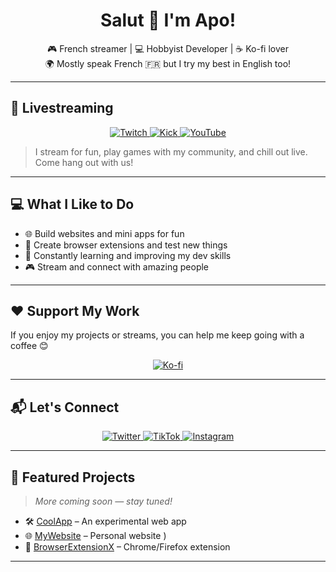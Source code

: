 <h1 align="center">Salut 👋 I'm Apo!</h1>

<p align="center">
🎮 French streamer | 💻 Hobbyist Developer | ☕ Ko-fi lover  
<br>
🌍 Mostly speak French 🇫🇷 but I try my best in English too!
</p>

---

## 🎥 Livestreaming

<p align="center">
  <a href="https://www.twitch.tv/tryh_apo">
    <img src="https://img.shields.io/badge/Twitch-9146FF?style=for-the-badge&logo=twitch&logoColor=white" alt="Twitch">
  </a>
  <a href="https://kick.com/tryh-apo">
    <img src="https://img.shields.io/badge/Kick-53FC18?style=for-the-badge&logo=kick&logoColor=white" alt="Kick">
  </a>
  <a href="https://www.youtube.com/@tryhapo">
    <img src="https://img.shields.io/badge/YouTube-FF0000?style=for-the-badge&logo=youtube&logoColor=white" alt="YouTube">
  </a>
</p>

> I stream for fun, play games with my community, and chill out live. Come hang out with us!

---

## 💻 What I Like to Do

- 🌐 Build websites and mini apps for fun  
- 🧩 Create browser extensions and test new things  
- 🧠 Constantly learning and improving my dev skills  
- 🎮 Stream and connect with amazing people

---

## ❤️ Support My Work

If you enjoy my projects or streams, you can help me keep going with a coffee 😊

<p align="center">
  <a href="https://ko-fi.com/apo__">
    <img src="https://img.shields.io/badge/Buy%20Me%20a%20Coffee-%23FF5E5B?style=for-the-badge&logo=ko-fi&logoColor=white" alt="Ko-fi">
  </a>
</p>

---

## 📬 Let's Connect

<p align="center">
  <a href="https://x.com/apoftn1">
    <img src="https://img.shields.io/badge/Twitter-%231DA1F2?style=for-the-badge&logo=twitter&logoColor=white" alt="Twitter">
  </a>
  <a href="https://www.tiktok.com/@apo_ban">
    <img src="https://img.shields.io/badge/TikTok-010101?style=for-the-badge&logo=tiktok&logoColor=white" alt="TikTok">
  </a>
  <a href="https://instagram.com/tryh_apo">
    <img src="https://img.shields.io/badge/Instagram-%23E4405F?style=for-the-badge&logo=instagram&logoColor=white" alt="Instagram">
  </a>
</p>

---

## 📌 Featured Projects

> *More coming soon — stay tuned!*

- 🛠️ [CoolApp](https://github.com/yourusername/CoolApp) – An experimental web app  
- 🌐 [MyWebsite](https://apolinks.netlify.app) – Personal website )  
- 🧩 [BrowserExtensionX](https://github.com/yourusername/BrowserExtensionX) – Chrome/Firefox extension

---


